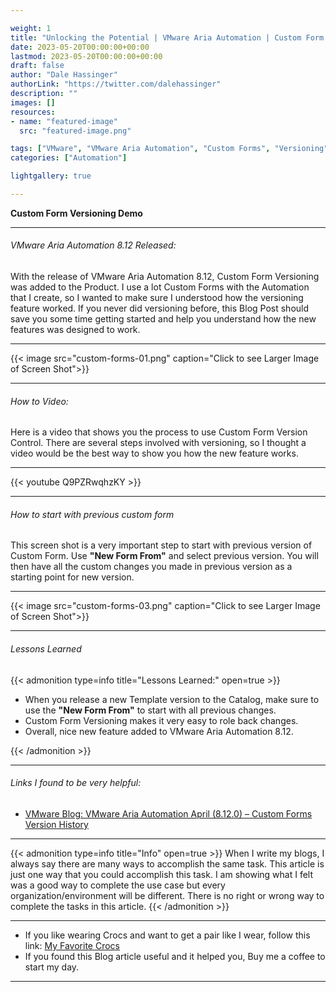```yaml
---

weight: 1
title: "Unlocking the Potential | VMware Aria Automation | Custom Form Versioning"
date: 2023-05-20T00:00:00+00:00
lastmod: 2023-05-20T00:00:00+00:00
draft: false
author: "Dale Hassinger"
authorLink: "https://twitter.com/dalehassinger"
description: ""
images: []
resources:
- name: "featured-image"
  src: "featured-image.png"

tags: ["VMware", "VMware Aria Automation", "Custom Forms", "Versioning"]
categories: ["Automation"]

lightgallery: true

---
```


**Custom Form Versioning Demo**

<!--more-->

---

###### VMware Aria Automation 8.12 Released:

With the release of VMware Aria Automation 8.12, Custom Form Versioning was added to the Product. I use a lot Custom Forms with the Automation that I create, so I wanted to make sure I understood how the versioning feature worked. If you never did versioning before, this Blog Post should save you some time getting started and help you understand how the new features was designed to work.  

---

{{< image src="custom-forms-01.png" caption="Click to see Larger Image of Screen Shot">}}  

---

###### How to Video:  

Here is a video that shows you the process to use Custom Form Version Control. There are several steps involved with versioning, so I thought a video would be the best way to show you how the new feature works.

---

{{< youtube Q9PZRwqhzKY >}}

---

###### How to start with previous custom form

This screen shot is a very important step to start with previous version of Custom Form. Use **"New Form From"** and select previous version. You will then have all the custom changes you made in previous version as a starting point for new version.    

---

{{< image src="custom-forms-03.png" caption="Click to see Larger Image of Screen Shot">}}  

---

###### Lessons Learned

{{< admonition type=info title="Lessons Learned:" open=true >}}
* When you release a new Template version to the Catalog, make sure to use the **"New Form From"** to start with all previous changes.
* Custom Form Versioning makes it very easy to role back changes.
* Overall, nice new feature added to VMware Aria Automation 8.12.

{{< /admonition >}}

---

###### Links I found to be very helpful:
* <a href="https://blogs.vmware.com/management/2023/04/vmware-aria-automation-april-8-12-0-custom-forms-version-history.html" target="_blank">VMware Blog: VMware Aria Automation April (8.12.0) – Custom Forms Version History</a>

---

{{< admonition type=info title="Info" open=true >}}
When I write my blogs, I always say there are many ways to accomplish the same task. This article is just one way that you could accomplish this task. I am showing what I felt was a good way to complete the use case but every organization/environment will be different. There is no right or wrong way to complete the tasks in this article.
{{< /admonition >}}

---

* If you like wearing Crocs and want to get a pair like I wear, follow this link:
<a target="_blank" href="https://www.amazon.com/dp/B001V7Z27W?psc=1&amp;ref=ppx_yo2ov_dt_b_product_details&_encoding=UTF8&tag=vcrocs-20&linkCode=ur2&linkId=fa4c787c9ab59a9b8a54b48c402b8517&camp=1789&creative=9325">My Favorite Crocs</a>  
* If you found this Blog article useful and it helped you, Buy me a coffee to start my day.  

<center>
<script type="text/javascript" src="https://cdnjs.buymeacoffee.com/1.0.0/button.prod.min.js" data-name="bmc-button" data-slug="dalehassinger" data-color="#FFDD00" data-emoji=""  data-font="Cookie" data-text="Buy me a coffee" data-outline-color="#000000" data-font-color="#000000" data-coffee-color="#ffffff" ></script>
</center>

---
